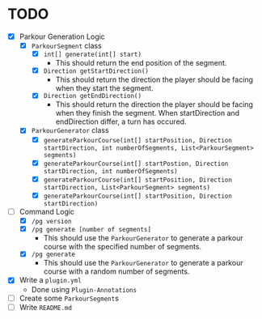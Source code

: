 # TODO

- [x] Parkour Generation Logic
  - [x] `ParkourSegment` class
    - [x] `int[] generate(int[] start)`
      - This should return the end position of the segment.
    - [x] `Direction getStartDirection()`
      - This should return the direction the player should be facing when they start the segment.
    - [x] `Direction getEndDirection()`
      - This should return the direction the player should be facing when they finish the segment. When startDirection and endDirection differ, a turn has occured.
  - [x] `ParkourGenerator` class
    - [x] `generateParkourCourse(int[] startPosition, Direction startDirection, int numberOfSegments, List<ParkourSegment> segments)`
    - [x] `generateParkourCourse(int[] startPostion, Direction startDirection, int numberOfSegments)`
    - [x] `generateParkourCourse(int[] startPosition, Direction startDirection, List<ParkourSegment> segments)`
    - [x] `generateParkourCourse(int[] startPosition, Direction startDirection)`
- [ ] Command Logic
  - [x] `/pg version`
  - [x] `/pg generate [number of segments]`
    - This should use the `ParkourGenerator` to generate a parkour course with the specified number of segments.
  - [x] `/pg generate`
    - This should use the `ParkourGenerator` to generate a parkour course with a random number of segments.
- [x] Write a `plugin.yml`
  - Done using `Plugin-Annotations`
- [ ] Create some `ParkourSegment`s
- [ ] Write `README.md`